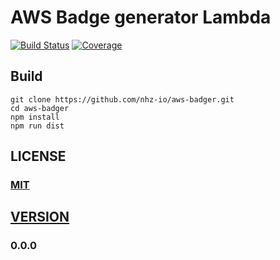 # AWS Badge generator Lambda

[![Build Status][travis-image]][travis-url]
[![Coverage][coverage-image]][coverage-url]

## Build
```
git clone https://github.com/nhz-io/aws-badger.git
cd aws-badger
npm install
npm run dist
```

## LICENSE

### [MIT](LICENSE)

## [VERSION](HISTORY.md)
### 0.0.0

[travis-image]: https://travis-ci.org/nhz-io/aws-badger.svg
[travis-url]: https://travis-ci.org/nhz-io/aws-badger

[coverage-image]: https://coveralls.io/repos/github/nhz-io/aws-badger/badge.svg?branch=master
[coverage-url]: https://coveralls.io/github/nhz-io/aws-badger?branch=master
